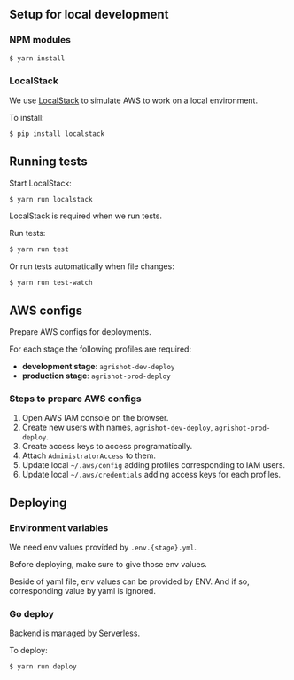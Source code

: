## Setup for local development

### NPM modules

```sh
$ yarn install
```

### LocalStack

We use [LocalStack](https://github.com/localstack/localstack) to simulate AWS to work on a local environment.

To install:

```sh
$ pip install localstack
```


## Running tests

Start LocalStack:

```sh
$ yarn run localstack
```

LocalStack is required when we run tests.

Run tests:

```sh
$ yarn run test
```

Or run tests automatically when file changes:

```sh
$ yarn run test-watch
```


## AWS configs

Prepare AWS configs for deployments.

For each stage the following profiles are required:

- **development stage**: `agrishot-dev-deploy`
- **production stage**: `agrishot-prod-deploy`

### Steps to prepare AWS configs 

1. Open AWS IAM console on the browser.
2. Create new users with names, `agrishot-dev-deploy`, `agrishot-prod-deploy`.
3. Create access keys to access programatically.
4. Attach `AdministratorAccess` to them.
5. Update local `~/.aws/config` adding profiles corresponding to IAM users.
6. Update local `~/.aws/credentials` adding access keys for each profiles.


## Deploying

### Environment variables

We need env values provided by `.env.{stage}.yml`.

Before deploying, make sure to give those env values.

Beside of yaml file, env values can be provided by ENV.
And if so, corresponding value by yaml is ignored.

### Go deploy

Backend is managed by [Serverless](https://serverless.com/).

To deploy:

```sh
$ yarn run deploy
```
